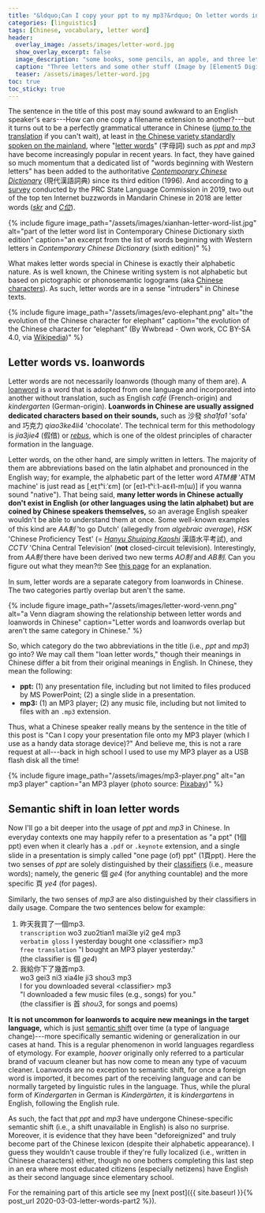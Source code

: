 ```yaml
---
title: "&ldquo;Can I copy your ppt to my mp3?&rdquo; On letter words in contemporary Chinese (Part 1)"
categories: [linguistics]
tags: [Chinese, vocabulary, letter word]
header:
  overlay_image: /assets/images/letter-word.jpg
  show_overlay_excerpt: false
  image_description: "some books, some pencils, an apple, and three letters"
  caption: "Three letters and some other stuff (Image by [Element5 Digital](https://unsplash.com/@element5digital?utm_source=unsplash&utm_medium=referral&utm_content=creditCopyText) on [Unsplash](https://unsplash.com/s/photos/abc?utm_source=unsplash&utm_medium=referral&utm_content=creditCopyText))"
  teaser: /assets/images/letter-word.jpg
toc: true
toc_sticky: true
---
```


The sentence in the title of this post may sound awkward to an English speaker's ears---How can one copy a filename extension to another?---but it turns out to be a perfectly grammatical utterance in Chinese (<a href='#jump'>jump to the translation</a> if you can't wait), at least in [the Chinese variety standardly spoken on the mainland](https://en.wikipedia.org/wiki/Standard_Chinese), where "[letter words](https://languagelog.ldc.upenn.edu/nll/?p=4157)" (<span class='hanyu'>字母詞</span>) such as _ppt_ and _mp3_ have become increasingly popular in recent years. In fact, they have gained so much momentum that a dedicated list of "words beginning with Western letters" has been added to the authoritative [_Contemporary Chinese Dictionary_](https://en.wikipedia.org/wiki/Xiandai_Hanyu_Cidian#Traditional_Chinese_edition) (<span class='hanyu'>現代漢語詞典</span>) since its third edition (1996). And according to [a survey](https://baike.baidu.com/reference/23532839/3432Rtn2S4atX_R1d-0XXjsPHYa3kaoZQ7VPyDWzAyhoJLS9S_Cz4h9fUcyodOj118rey3YamCu9cdXhMSxFNj0OQ65TZHoEEGE_5ZT4RKgSHEqX3m4mF_XUzNM) conducted by the PRC State Language Commission in 2019, two out of the top ten Internet buzzwords in Mandarin Chinese in 2018 are letter words ([_skr_](https://news.cgtn.com/news/3d3d674e30596a4d79457a6333566d54/share_p.html) and [_C<span class='hanyu'>位</span>_](https://en.wiktionary.org/wiki/C位)).

{% include figure image_path="/assets/images/xianhan-letter-word-list.jpg" alt="part of the letter word list in Contemporary Chinese Dictionary sixth edition" caption="an excerpt from the list of words beginning with Western letters in <em>Contemporary Chinese Dictionary</em> (sixth edition)" %}

What makes letter words special in Chinese is exactly their alphabetic nature. As is well known, the Chinese writing system is not alphabetic but based on pictographic or phonosemantic logograms (aka [Chinese characters](https://en.wikipedia.org/wiki/Chinese_characters)). As such, letter words are in a sense "intruders" in Chinese texts.

{% include figure image_path="/assets/images/evo-elephant.png" alt="the evolution of the Chinese character for elephant" caption="the evolution of the Chinese character for &ldquo;elephant&rdquo; (By Wwbread - Own work, CC BY-SA 4.0, via <a href='https://commons.wikimedia.org/w/index.php?curid=38526242'>Wikipedia</a>)" %}

## Letter words vs. loanwords
Letter words are not necessarily loanwords (though many of them are). A [loanword](https://en.wikipedia.org/wiki/Loanword) is a word that is adopted from one language and incorporated into another without translation, such as English _café_ (French-origin) and _kindergarten_ (German-origin). **Loanwords in Chinese are usually assigned dedicated characters based on their sounds,** such as <span class='hanyu'>沙發</span> _sha1fa1_ 'sofa' and <span class='hanyu'>巧克力</span> _qiao3ke4li4_ 'chocolate'. The technical term for this methodology is _jia3jie4_ (<span class='hanyu'>假借</span>) or [_rebus_](https://en.wikipedia.org/wiki/Chinese_characters#Rebus), which is one of the oldest principles of character formation in the language.

Letter words, on the other hand, are simply written in letters. The majority of them are abbreviations based on the latin alphabet and pronounced in the English way; for example, the alphabetic part of the letter word _ATM<span class='hanyu'>機</span>_ 'ATM machine' is just read as [ˌeɪˌtʰiːˈɛm] (or [eɪ˥-tʰiː˥-aɛ˧˥-m(ɯ)] if you wanna sound "native"). That being said, **many letter words in Chinese actually don't exist in English (or other languages using the latin alphabet) but are coined by Chinese speakers themselves,** so an average English speaker wouldn't be able to understand them at once. Some well-known examples of this kind are _AA<span class='hanyu'>制</span>_ 'to go Dutch' (allegedly from _algebraic average_), _HSK_ 'Chinese Proficiency Test' (= [_Hanyu Shuiping Kaoshi_](https://en.wikipedia.org/wiki/Hanyu_Shuiping_Kaoshi) <span class='hanyu'>漢語水平考試</span>), and _CCTV_ 'China Central Television' (**not** closed-circuit television). Interestingly, from _AA<span class='hanyu'>制</span>_ there have been derived two new terms _AO<span class='hanyu'>制</span>_ and _AB<span class='hanyu'>制</span>_. Can you figure out what they mean?🤓 See [this page](http://ahwoof.blogspot.com/2017/11/aa-ab-and-ao.html) for an explanation.

In sum, letter words are a separate category from loanwords in Chinese. The two categories partly overlap but aren't the same.

{% include figure image_path="/assets/images/letter-word-venn.png" alt="a Venn diagram showing the relationship between letter words and loanwords in Chinese" caption="Letter words and loanwords overlap but aren't the same category in Chinese." %}

So, which category do the two abbreviations in the title (i.e., _ppt_ and _mp3_) go into? We may call them "loan letter words," though their meanings in Chinese differ a bit from their original meanings in English. In Chinese, they mean the following:
- **ppt:** (1) any presentation file, including but not limited to files produced by MS PowerPoint; (2) a single slide in a presentation.
- **mp3:** (1) an MP3 player; (2) any music file, including but not limited to files with an `.mp3` extension.

<a id="jump"></a>
Thus, what a Chinese speaker really means by the sentence in the title of this post is "Can I copy your presentation file onto my MP3 player (which I use as a handy data storage device)?" And believe me, this is not a rare request at all---back in high school I used to use my MP3 player as a USB flash disk all the time!

{% include figure image_path="/assets/images/mp3-player.png" alt="an mp3 player" caption="an MP3 player (photo source: [Pixabay](https://pixabay.com/zh/illustrations/mp3-player-mp3-players-device-8611/))" %}

## Semantic shift in loan letter words
Now I'll go a bit deeper into the usage of _ppt_ and _mp3_ in Chinese. In everyday contexts one may happily refer to a presentation as "a ppt" (1<span class='hanyu'>個</span>ppt) even when it clearly has a `.pdf` or `.keynote` extension, and a single slide in a presentation is simply called "one page (of) ppt" (1<span class='hanyu'>頁</span>ppt). Here the two senses of _ppt_ are solely distinguished by their [classifiers](https://en.wikipedia.org/wiki/Classifier_(linguistics)) (i.e., measure words); namely, the generic <span class='hanyu'>個</span> _ge4_ (for anything countable) and the more specific <span class='hanyu'>頁</span> _ye4_ (for pages).

Similarly, the two senses of _mp3_ are also distinguished by their classifiers in daily usage. Compare the two sentences below for example:
1. <span class='hanyu'>昨天我買了一個mp3.</span><br>
`transcription` wo3 zuo2tian1 mai3le yi2 ge4 mp3<br>
`verbatim gloss` I yesterday bought one &lt;classifier&gt; mp3<br>
`free translation` "I bought an MP3 player yesterday."<br>
(the classifier is <span class='hanyu'>個</span> _ge4_)
2. <span class='hanyu'>我給你下了幾首mp3.</span><br>
wo3 gei3 ni3 xia4le ji3 shou3 mp3<br>
I for you downloaded several &lt;classifier&gt; mp3<br>
"I downloaded a few music files (e.g., songs) for you."<br>
(the classifier is <span class='hanyu'>首</span> _shou3_, for songs and poems)

**It is not uncommon for loanwords to acquire new meanings in the target language,** which is just [semantic shift](https://en.wikipedia.org/wiki/Semantic_change) over time (a type of language change)---more specifically semantic widening or generalization in our cases at hand. This is a regular phenomenon in world languages regardless of etymology. For example, _hoover_ originally only referred to a particular brand of vacuum cleaner but has now come to mean any type of vacuum cleaner. Loanwords are no exception to semantic shift, for once a foreign word is imported, it becomes part of the receiving language and can be normally targeted by linguistic rules in the language. Thus, while the plural form of _Kindergarten_ in German is _Kindergärten_, it is _kindergartens_ in English, following the English rule.

As such, the fact that _ppt_ and _mp3_ have undergone Chinese-specific semantic shift (i.e., a shift unavailable in English) is also no surprise. Moreover, it is evidence that they have been "deforeignized" and truly become part of the Chinese lexicon (despite their alphabetic appearance). I guess they wouldn't cause trouble if they're fully localized (i.e., written in Chinese characters) either, though no one bothers completing this last step in an era where most educated citizens (especially netizens) have English as their second language since elementary school.

For the remaining part of this article see my [next post]({{ site.baseurl }}{% post_url 2020-03-03-letter-words-part2 %}).
